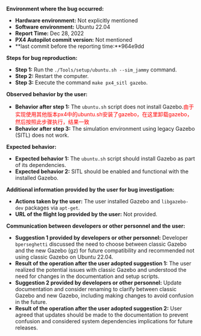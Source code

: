 **Environment where the bug occurred:**

- **Hardware environment:** Not explicitly mentioned
- **Software environment:** Ubuntu 22.04
- **Report Time:** Dec 28, 2022
- **PX4 Autopilot commit version:** Not mentioned
- **last commit before the reporting time:**964e9dd

**Steps for bug reproduction:**

- **Step 1:** Run the `./Tools/setup/ubuntu.sh --sim_jammy` command.
- **Step 2:** Restart the computer.
- **Step 3:** Execute the command `make px4_sitl gazebo`.

**Observed behavior by the user:**

- **Behavior after step 1:** The `ubuntu.sh` script does not install Gazebo.<font color='red'>由于实现使用其他版本px4中的ubuntu.sh安装了gazebo，在这里卸载gazebo，然后按照此步骤执行，结果一致</font>
- **Behavior after step 3:** The simulation environment using legacy Gazebo (SITL) does not work.

**Expected behavior:**

- **Expected behavior 1:** The `ubuntu.sh` script should install Gazebo as part of its dependencies.
- **Expected behavior 2:** SITL should be enabled and functional with the installed Gazebo.

**Additional information provided by the user for bug investigation:**

- **Actions taken by the user:** The user installed Gazebo and `libgazebo-dev` packages via `apt-get`.
- **URL of the flight log provided by the user:** Not provided.

**Communication between developers or other personnel and the user:**

- **Suggestion 1 provided by developers or other personnel:** Developer `bperseghetti` discussed the need to choose between classic Gazebo and the new Gazebo (gz) for future compatibility and recommended not using classic Gazebo on Ubuntu 22.04.
- **Result of the operation after the user adopted suggestion 1:** The user realized the potential issues with classic Gazebo and understood the need for changes in the documentation and setup scripts.
- **Suggestion 2 provided by developers or other personnel:** Update documentation and consider renaming to clarify between classic Gazebo and new Gazebo, including making changes to avoid confusion in the future.
- **Result of the operation after the user adopted suggestion 2:** User agreed that updates should be made to the documentation to prevent confusion and considered system dependencies implications for future releases.
